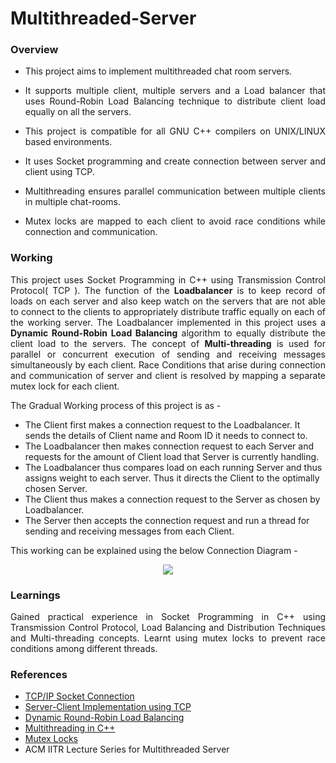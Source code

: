 # Multithreaded-Server
### Overview

* <p align = "justify">This project aims to implement multithreaded chat room servers.</p> 
* <p align = "justify">It supports multiple client, multiple servers and a Load balancer that uses Round-Robin Load Balancing technique to distribute client load equally on all the servers.</p> 
* <p align = "justify">This project is compatible for all GNU C++ compilers on UNIX/LINUX based environments.</p> 
* <p align = "justify">It uses Socket programming and create connection between server and client using TCP.</p> 
* <p align = "justify">Multithreading ensures parallel communication between multiple clients in multiple chat-rooms.</p> 
* <p align = "justify">Mutex locks are mapped to each client to avoid race conditions while connection and communication.</p> 


### Working
<p align = "justify">This project uses Socket Programming in C++ using Transmission Control Protocol( TCP ). The function of the <b>Loadbalancer</b> is to keep record of loads on each server and also keep watch on the servers that are not able to connect to the clients to appropriately distribute traffic equally on each of the working server. The Loadbalancer implemented in this project uses a <b>Dynamic Round-Robin Load Balancing</b> algorithm to equally distribute the client load to the servers. The concept of <b>Multi-threading</b> is used for parallel or concurrent execution of sending and receiving messages simultaneously by each client. Race Conditions that arise during connection and communication of server and client is resolved by mapping a separate mutex lock for each client.

The Gradual  Working process of this project is as - 
* The Client first makes a connection request to the Loadbalancer. It sends the details of Client name and Room ID it needs to connect to.
* The Loadbalancer then makes connection request to each Server and requests for the amount of Client load that Server is currently handling.
* The Loadbalancer thus compares load on each running Server and thus assigns weight to each server. Thus it directs the Client to the optimally chosen Server.
* The Client thus makes a connection request to the Server as chosen by Loadbalancer.
* The Server then accepts the connection request and run a thread for sending and receiving messages from each Client.

This working can be explained using the below Connection Diagram - </p>

<p align="center"><img src = "https://user-images.githubusercontent.com/67159796/174442113-5783e59b-93b8-4d80-9433-513ae44760ff.png"></p>

### Learnings 
<p align = "justify">Gained practical experience in Socket Programming in C++ using Transmission Control Protocol, Load Balancing and Distribution Techniques and Multi-threading concepts. Learnt using mutex locks to prevent race conditions among different threads. 
</p>


### References

 - [TCP/IP Socket Connection](https://www.ibm.com/docs/en/zvse/6.2?topic=SSB27H_6.2.0/fa2ti_what_is_socket_connection.html)
 - [Server-Client Implementation using TCP](https://www.geeksforgeeks.org/tcp-server-client-implementation-in-c/)
 - [Dynamic Round-Robin Load Balancing](https://www.nginx.com/resources/glossary/round-robin-load-balancing/)
 - [Multithreading in C++](https://medium.com/codex/c-multithreading-the-simple-way-95aa1f7304a2)
 - [Mutex Locks](https://docs.oracle.com/cd/E19455-01/806-5257/sync-12/index.html)
 - ACM IITR Lecture Series for Multithreaded Server
